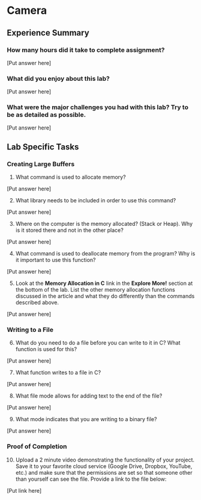 # Camera

## Experience Summary

### How many hours did it take to complete assignment?
[Put answer here]

### What did you enjoy about this lab?
[Put answer here]

### What were the major challenges you had with this lab? Try to be as detailed as possible.
[Put answer here]

## Lab Specific Tasks

### Creating Large Buffers

1. What command is used to allocate memory?

[Put answer here]

2. What library needs to be included in order to use this command?

[Put answer here]

3. Where on the computer is the memory allocated? (Stack or Heap). Why is it stored there and not in the other place?

[Put answer here]

4. What command is used to deallocate memory from the program? Why is it important to use this function?

[Put answer here]

5. Look at the **Memory Allocation in C** link in the **Explore More!** section at the bottom of the lab. List the other memory allocation functions discussed in the article and what they do differently than the commands described above.

[Put answer here]

### Writing to a File

6. What do you need to do a file before you can write to it in C? What function is used for this?

[Put answer here]

7. What function writes to a file in C?

[Put answer here]

8. What file mode allows for adding text to the end of the file?

[Put answer here]

9. What mode indicates that you are writing to a binary file?

[Put answer here]

### Proof of Completion
10. Upload a 2 minute video demonstrating the functionality of your project. Save it to your favorite cloud service (Google Drive, Dropbox, YouTube, etc.) and make sure that the permissions are set so that someone other than yourself can see the file. Provide a link to the file below:

[Put link here]
